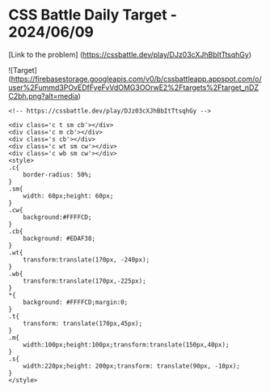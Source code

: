 # CSS Battle Daily Target - 2024/06/09

[Link to the problem] (https://cssbattle.dev/play/DJz03cXJhBbItTtsqhGy)

![Target] (https://firebasestorage.googleapis.com/v0/b/cssbattleapp.appspot.com/o/user%2Fummd3POvEDfFyeFvVdOMG3OOrwE2%2Ftargets%2Ftarget_nDZC2bh.png?alt=media)

```
<!-- https://cssbattle.dev/play/DJz03cXJhBbItTtsqhGy -->

<div class='c t sm cb'></div>
<div class='c m cb'></div>
<div class='s cb'></div>
<div class='c wt sm cw'></div>
<div class='c wb sm cw'></div>
<style>
.c{
    border-radius: 50%;
}
.sm{
    width: 60px;height: 60px;
}
.cw{
    background:#FFFFCD;
}
.cb{
    background: #EDAF38;
}
.wt{
    transform:translate(170px, -240px);
}
.wb{
    transform:translate(170px,-225px);
}
*{
    background: #FFFFCD;margin:0;
}
.t{
    transform: translate(170px,45px);
}
.m{
    width:100px;height:100px;transform:translate(150px,40px);
}
.s{
    width:220px;height: 200px;transform: translate(90px, -10px);
}
</style>
```